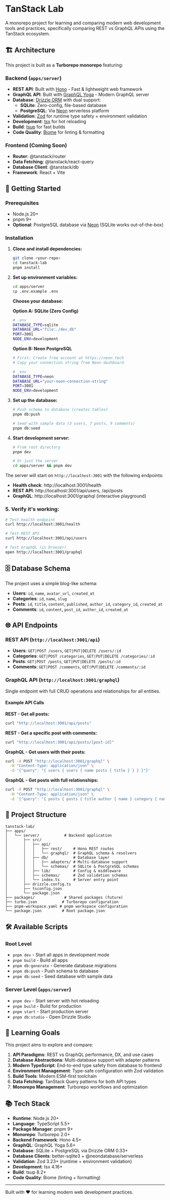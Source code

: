 # TanStack Lab

A monorepo project for learning and comparing modern web development tools and practices, specifically comparing REST vs GraphQL APIs using the TanStack ecosystem.

## 🏗️ Architecture

This project is built as a **Turborepo monorepo** featuring:

### Backend (`apps/server`)
- **REST API**: Built with [Hono](https://hono.dev/) - Fast & lightweight web framework
- **GraphQL API**: Built with [GraphQL Yoga](https://the-guild.dev/graphql/yoga-server) - Modern GraphQL server
- **Database**: [Drizzle ORM](https://orm.drizzle.team/) with dual support:
  - **SQLite**: Zero-config, file-based database
  - **PostgreSQL**: Via [Neon](https://neon.tech/) serverless platform
- **Validation**: [Zod](https://zod.dev/) for runtime type safety + environment validation
- **Development**: [tsx](https://tsx.is/) for hot reloading
- **Build**: [tsup](https://tsup.egoist.dev/) for fast builds
- **Code Quality**: [Biome](https://biomejs.dev/) for linting & formatting

### Frontend (Coming Soon)
- **Router**: @tanstack/router
- **Data Fetching**: @tanstack/react-query  
- **Database Client**: @tanstack/db
- **Framework**: React + Vite

## 🚀 Getting Started

### Prerequisites
- Node.js 20+
- pnpm 9+
- **Optional**: PostgreSQL database via [Neon](https://neon.tech/) (SQLite works out-of-the-box)

### Installation

1. **Clone and install dependencies:**
   ```bash
   git clone <your-repo>
   cd tanstack-lab
   pnpm install
   ```

2. **Set up environment variables:**
   ```bash
   cd apps/server
   cp .env.example .env
   ```
   
   **Choose your database:**
   
   **Option A: SQLite (Zero Config)**
   ```bash
   # .env
   DATABASE_TYPE=sqlite
   DATABASE_URL="file:./dev.db"
   PORT=3001
   NODE_ENV=development
   ```
   
   **Option B: Neon PostgreSQL**
   ```bash
   # First: Create free account at https://neon.tech
   # Copy your connection string from Neon dashboard
   
   # .env
   DATABASE_TYPE=neon
   DATABASE_URL="your-neon-connection-string"
   PORT=3001
   NODE_ENV=development
   ```

3. **Set up the database:**
   ```bash
   # Push schema to database (creates tables)
   pnpm db:push
   
   # Seed with sample data (3 users, 7 posts, 9 comments)
   pnpm db:seed
   ```

4. **Start development server:**
   ```bash
   # From root directory
   pnpm dev
   
   # Or just the server
   cd apps/server && pnpm dev
   ```

The server will start on `http://localhost:3001` with the following endpoints:
- **Health check**: http://localhost:3001/health
- **REST API**: http://localhost:3001/api/users, /api/posts
- **GraphQL**: http://localhost:3001/graphql (interactive playground)

### 5. **Verify it's working:**
```bash
# Test health endpoint
curl http://localhost:3001/health

# Test REST API  
curl http://localhost:3001/api/users

# Test GraphQL (in browser)
open http://localhost:3001/graphql
```

## 🗄️ Database Schema

The project uses a simple blog-like schema:

- **Users**: `id`, `name`, `avatar_url`, `created_at`
- **Categories**: `id`, `name`, `slug`  
- **Posts**: `id`, `title`, `content`, `published`, `author_id`, `category_id`, `created_at`
- **Comments**: `id`, `content`, `post_id`, `author_id`, `created_at`

## 🌐 API Endpoints

### REST API (`http://localhost:3001/api`)

- **Users**: `GET|POST /users`, `GET|PUT|DELETE /users/:id`
- **Categories**: `GET|POST /categories`, `GET|PUT|DELETE /categories/:id`
- **Posts**: `GET|POST /posts`, `GET|PUT|DELETE /posts/:id`
- **Comments**: `GET|POST /comments`, `GET|PUT|DELETE /comments/:id`

### GraphQL API (`http://localhost:3001/graphql`)

Single endpoint with full CRUD operations and relationships for all entities.

#### Example API Calls

**REST - Get all posts:**
```bash
curl "http://localhost:3001/api/posts"
```

**REST - Get a specific post with comments:**
```bash
curl "http://localhost:3001/api/posts/[post-id]"
```

**GraphQL - Get users with their posts:**
```bash
curl -X POST "http://localhost:3001/graphql" \
  -H "Content-Type: application/json" \
  -d '{"query": "{ users { users { name posts { title } } } }"}'
```

**GraphQL - Get posts with full relationships:**
```bash
curl -X POST "http://localhost:3001/graphql" \
  -H "Content-Type: application/json" \
  -d '{"query": "{ posts { posts { title author { name } category { name } comments { content author { name } } } } }"}'
```

## 📁 Project Structure

```
tanstack-lab/
├── apps/
│   └── server/           # Backend application
│       ├── src/
│       │   ├── api/
│       │   │   ├── rest/     # Hono REST routes
│       │   │   └── graphql/  # GraphQL schema & resolvers
│       │   ├── db/           # Database layer
│       │   │   ├── adapters/ # Multi-database support
│       │   │   └── schemas/  # SQLite & PostgreSQL schemas
│       │   ├── lib/          # Config & middleware
│       │   ├── schemas/      # Zod validation schemas
│       │   └── index.ts      # Server entry point
│       ├── drizzle.config.ts
│       ├── tsconfig.json
│       └── package.json
├── packages/             # Shared packages (future)
├── turbo.json           # Turborepo configuration
├── pnpm-workspace.yaml # pnpm workspace configuration
└── package.json         # Root package.json
```

## 🛠️ Available Scripts

### Root Level
- `pnpm dev` - Start all apps in development mode
- `pnpm build` - Build all apps
- `pnpm db:generate` - Generate database migrations
- `pnpm db:push` - Push schema to database
- `pnpm db:seed` - Seed database with sample data

### Server Level (`apps/server`)
- `pnpm dev` - Start server with hot reloading
- `pnpm build` - Build for production
- `pnpm start` - Start production server
- `pnpm db:studio` - Open Drizzle Studio

## 🎯 Learning Goals

This project aims to explore and compare:

1. **API Paradigms**: REST vs GraphQL performance, DX, and use cases
2. **Database Abstractions**: Multi-database support with adapter patterns
3. **Modern TypeScript**: End-to-end type safety from database to frontend
4. **Environment Management**: Type-safe configuration with Zod validation
5. **Build Tools**: Modern ESM-first toolchain
6. **Data Fetching**: TanStack Query patterns for both API types
7. **Monorepo Management**: Turborepo workflows and optimization

## 📚 Tech Stack

- **Runtime**: Node.js 20+
- **Language**: TypeScript 5.5+
- **Package Manager**: pnpm 9+
- **Monorepo**: Turborepo 2.0+
- **Backend Framework**: Hono 4.5+
- **GraphQL**: GraphQL Yoga 5.6+
- **Database**: SQLite + PostgreSQL via Drizzle ORM 0.33+
- **Database Clients**: better-sqlite3 + @neondatabase/serverless
- **Validation**: Zod 3.23+ (runtime + environment validation)
- **Development**: tsx 4.16+
- **Build**: tsup 8.2+
- **Code Quality**: Biome (linting + formatting)

---

Built with ❤️ for learning modern web development practices.